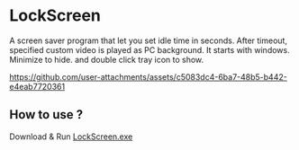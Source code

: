 # LockScreen
A screen saver program that let you set idle time in seconds. After timeout, specified custom video is played as PC background.
It starts with windows. Minimize to hide. and double click tray icon to show.

https://github.com/user-attachments/assets/c5083dc4-6ba7-48b5-b442-e4eab7720361

## How to use ?
Download & Run [LockScreen.exe](https://github.com/EasingSoft/LockScreen/releases/download/1.0/LockScreen.exe)

